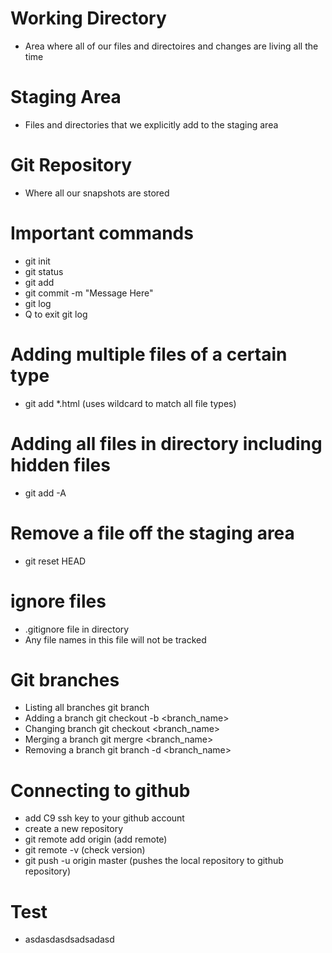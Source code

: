 # Working Directory
- Area where all of our files and directoires and changes are living all the time

# Staging Area
- Files and directories that we explicitly add to the staging area

# Git Repository
- Where all our snapshots are stored

# Important commands
- git init
- git status
- git add
- git commit -m "Message Here"
- git log
- Q to exit git log

# Adding multiple files of a certain type
- git add *.html (uses wildcard to match all file types)

# Adding all files in directory including hidden files
- git add -A

# Remove a file off the staging area
- git reset HEAD <file>

# ignore files
- .gitignore file in directory
- Any file names in this file will not be tracked

# Git branches
- Listing all branches
    git branch
- Adding a branch
    git checkout -b <branch_name>
- Changing branch
    git checkout <branch_name>
- Merging a branch
    git mergre <branch_name>
- Removing a branch
    git branch -d <branch_name>

# Connecting to github
- add C9 ssh key to your github account
- create a new repository
- git remote add origin <url> (add remote)
- git remote -v (check version)
- git push -u origin master (pushes the local repository to github repository)

# Test
- asdasdasdsadsadasd